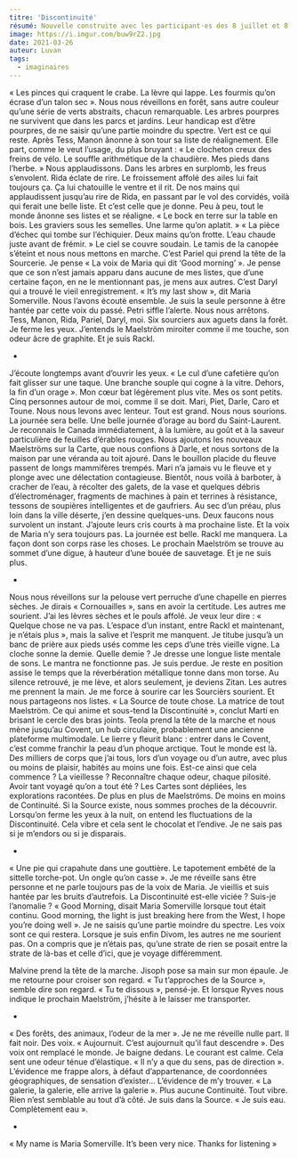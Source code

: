 ```yaml
---
titre: 'Discontinuité'
résumé: Nouvelle construite avec les participant·es des 8 juillet et 8 septembre 2020.
image: https://i.imgur.com/buw9rZ2.jpg
date: 2021-03-26
auteur: Luvan
tags:
  - imaginaires
---
```

« Les pinces qui craquent le crabe. La lèvre qui lappe. Les fourmis qu’on écrase d’un talon sec ». 
Nous nous réveillons en forêt, sans autre couleur qu’une série de verts abstraits, chacun remarquable. Les arbres pourpres ne survivent que dans les parcs et jardins. Leur handicap est d’être pourpres, de ne saisir qu’une partie moindre du spectre. Vert est ce qui reste. 
Après Tess, Manon ânonne à son tour sa liste de réalignement. Elle part, comme le veut l’usage, du plus bruyant : « Le clocheton creux des freins de vélo. Le souffle arithmétique de la chaudière. Mes pieds dans l’herbe. »
Nous applaudissons. Dans les arbres en surplomb, les freus s’envolent. Rida éclate de rire. Le froissement affolé des ailes lui fait toujours ça. Ça lui chatouille le ventre et il rit. De nos mains qui applaudissent jusqu’au rire de Rida, en passant par le vol des corvidés, voilà qui ferait une belle liste. Et c’est celle que je donne. Peu à peu, tout le monde ânonne ses listes et se réaligne. « Le bock en terre sur la table en bois. Les graviers sous les semelles. Une larme qu’on aplatit. » « La pièce d’échec qui tombe sur l’échiquier. Deux mains qu’on frotte. L’eau chaude juste avant de frémir. »
Le ciel se couvre soudain. Le tamis de la canopée s’éteint et nous nous mettons en marche. C’est Pariel qui prend la tête de la Sourcerie. Je pense « La voix de Maria qui dit ‘Good morning’ ». Je pense que ce son n’est jamais apparu dans aucune de mes listes, que d’une certaine façon, en ne le mentionnant pas, je mens aux autres. C’est Daryl qui a trouvé le vieil enregistrement. « It’s my last show », dit Maria Somerville. Nous l’avons écouté ensemble. Je suis la seule personne à être hantée par cette voix du passé.
Petri siffle l’alerte. Nous nous arrêtons. Tess, Manon, Rida, Pariel, Daryl, moi. Six sourciers aux aguets dans la forêt. Je ferme les yeux. J’entends le Maelström miroiter comme il me touche, son odeur âcre de graphite. Et je suis Rackl.

*

J’écoute longtemps avant d’ouvrir les yeux. « Le cul d’une cafetière qu’on fait glisser sur une taque. Une branche souple qui cogne à la vitre. Dehors, la fin d’un orage ». Mon cœur bat légèrement plus vite. Mes os sont petits. Cinq personnes autour de moi, comme il se doit. Mari, Piet, Darle, Caro et Toune. Nous nous levons avec lenteur. Tout est grand.
Nous nous sourions. La journée sera belle. Une belle journée d’orage au bord du Saint-Laurent. Je reconnais le Canada immédiatement, à la lumière, au goût et à la saveur particulière de feuilles d’érables rouges.
Nous ajoutons les nouveaux Maelströms sur la Carte, que nous confions à Darle, et nous sortons de la maison par une véranda au toit ajouré.
Dans le bouillon placide du fleuve passent de longs mammifères trempés. Mari n’a jamais vu le fleuve et y plonge avec une délectation contagieuse. Bientôt, nous voilà à barboter, à cracher de l’eau, à récolter des galets, de la vase et quelques débris d’électroménager, fragments de machines à pain et terrines à résistance, tessons de soupières intelligentes et de gaufriers. Au sec d’un préau, plus loin dans la ville déserte, j’en dessine quelques-uns. Deux faucons nous survolent un instant. J’ajoute leurs cris courts à ma prochaine liste. Et la voix de Maria n’y sera toujours pas.
La journée est belle. Rackl me manquera. La façon dont son corps rase les choses.
Le prochain Maelström se trouve au sommet d’une digue, à hauteur d’une bouée de sauvetage. Et je ne suis plus.

*

Nous nous réveillons sur la pelouse vert perruche d’une chapelle en pierres sèches. Je dirais « Cornouailles », sans en avoir la certitude. Les autres me sourient. J’ai les lèvres sèches et le pouls affolé. Je veux leur dire : « Quelque chose ne va pas. L’espace d’un instant, entre Rackl et maintenant, je n’étais plus », mais la salive et l’esprit me manquent. Je titube jusqu’à un banc de prière aux pieds usés comme les ceps d’une très vieille vigne. La cloche sonne la demie. Quelle demie ? Je dresse une longue liste mentale de sons. Le mantra ne fonctionne pas. Je suis perdue.
Je reste en position assise le temps que la réverbération métallique tonne dans mon torse. Au silence retrouvé, je me lève, et alors seulement, je deviens Zitan. Les autres me prennent la main. Je me force à sourire car les Sourcièrs sourient. Et nous partageons nos listes.
« La Source de toute chose. La matrice de tout Maelström. Ce qui anime et sous-tend la Discontinuité », conclut Marti en brisant le cercle des bras joints.
Teola prend la tête de la marche et nous mène jusqu’au Covent, un hub circulaire, probablement une ancienne plateforme multimodale. Le lierre y fleurit blanc : entrer dans le Covent, c’est comme franchir la peau d’un phoque arctique.
Tout le monde est là. Des milliers de corps que j’ai tous, lors d’un voyage ou d’un autre, avec plus ou moins de plaisir, habités au moins une fois. Est-ce ainsi que cela commence ? La vieillesse ? Reconnaître chaque odeur, chaque pilosité. Avoir tant voyagé qu’on a tout été ?
Les Cartes sont dépliées, les explorations racontées. De plus en plus de Maelströms. De moins en moins de Continuité. Si la Source existe, nous sommes proches de la découvrir. Lorsqu’on ferme les yeux à la nuit, on entend les fluctuations de la Discontinuité. Cela vibre et cela sent le chocolat et l’endive. Je ne sais pas si je m’endors ou si je disparais.

*

« Une pie qui crapahute dans une gouttière. Le tapotement embêté de la sittelle torche-pot. Un ongle qu’on casse ».
Je me réveille sans être personne et ne parle toujours pas de la voix de Maria. Je vieillis et suis hantée par les bruits d’autrefois. La Discontinuité est-elle viciée ? Suis-je l’anomalie ? « Good Morning, disait Maria Somerville lorsque tout était continu. Good morning, the light is just breaking here from the West, I hope you’re doing well ». Je ne saisis qu’une partie moindre du spectre. Les voix sont ce qui restera.
Lorsque je suis enfin Divom, les autres ne me sourient pas. On a compris que je n’étais pas, qu’une strate de rien se posait entre la strate de là-bas et celle d’ici, que je voyage différemment.

Malvine prend la tête de la marche. Jisoph pose sa main sur mon épaule. Je me retourne pour croiser son regard. « Tu t’approches de la Source », semble dire son regard. « Tu te dissous », pensé-je. Et lorsque Ryves nous indique le prochain Maelström, j’hésite à le laisser me transporter.

*

« Des forêts, des animaux, l’odeur de la mer ».
Je ne me réveille nulle part. Il fait noir. Des voix.
« Aujournuit. C’est aujournuit qu’il faut descendre ».
Des voix ont remplacé le monde. Je baigne dedans. Le courant est calme. Cela sent une odeur ténue d’élastique.
« Il n’y a que du sens, pas de direction ». 
L’évidence me frappe alors, à défaut d’appartenance, de coordonnées géographiques, de sensation d’exister… L’évidence de m’y trouver.
« La galerie, la galerie, elle arrive la galerie ».
Plus aucune Continuité. Tout vibre. Rien n’est semblable au tout d’à côté. Je suis dans la Source. 
« Je suis eau. Complètement eau ». 

*

« My name is Maria Somerville. It’s been very nice. Thanks for listening »
